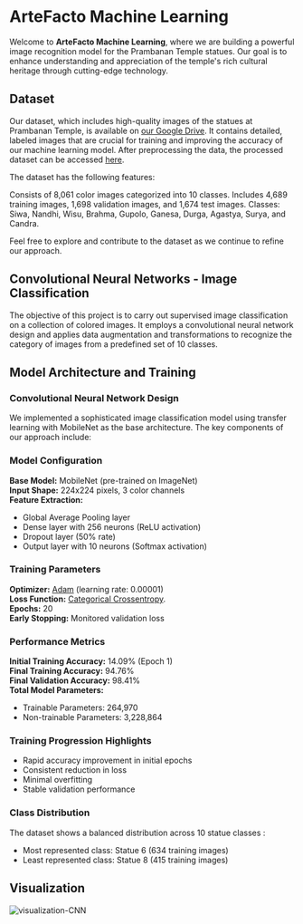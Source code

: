 # ArteFacto Machine Learning

Welcome to **ArteFacto Machine Learning**, where we are building a powerful image recognition model for the Prambanan Temple statues. Our goal is to enhance understanding and appreciation of the temple's rich cultural heritage through cutting-edge technology.

## Dataset

Our dataset, which includes high-quality images of the statues at Prambanan Temple, is available on [our Google Drive](https://drive.google.com/drive/folders/1g9r5Q_EvRxswuhO_kgqhTv7-ZvKY769Q?usp=drive_link). It contains detailed, labeled images that are crucial for training and improving the accuracy of our machine learning model. After preprocessing the data, the processed dataset can be accessed [here](https://drive.google.com/drive/folders/1rUWXqKScaLEglb9DhuGTbGv22sUBRTLs?usp=drive_link).

The dataset has the following features:

Consists of 8,061 color images categorized into 10 classes.
Includes 4,689 training images, 1,698 validation images, and 1,674 test images.
Classes: Siwa, Nandhi, Wisu, Brahma, Gupolo, Ganesa, Durga, Agastya, Surya, and Candra.

Feel free to explore and contribute to the dataset as we continue to refine our approach.

## Convolutional Neural Networks - Image Classification

The objective of this project is to carry out supervised image classification on a collection of colored images. It employs a convolutional neural network design and applies data augmentation and transformations to recognize the category of images from a predefined set of 10 classes.

## Model Architecture and Training

### Convolutional Neural Network Design

We implemented a sophisticated image classification model using transfer learning with MobileNet as the base architecture. The key components of our approach include:

### Model Configuration
**Base Model:** MobileNet (pre-trained on ImageNet) <br/>
**Input Shape:** 224x224 pixels, 3 color channels <br/>
**Feature Extraction:**
 - Global Average Pooling layer
 - Dense layer with 256 neurons (ReLU activation)
 - Dropout layer (50% rate)
 - Output layer with 10 neurons (Softmax activation)

### Training Parameters
**Optimizer:** [Adam](https://www.tensorflow.org/api_docs/python/tf/keras/optimizers/Adam) (learning rate: 0.00001) <br/>
**Loss Function:** [Categorical Crossentropy](https://www.tensorflow.org/api_docs/python/tf/keras/losses/categorical_crossentropy). <br/>
**Epochs:** 20 <br/>
**Early Stopping:** Monitored validation loss <br/>

### Performance Metrics
**Initial Training Accuracy:** 14.09% (Epoch 1) <br/>
**Final Training Accuracy:** 94.76% <br/>
**Final Validation Accuracy:** 98.41% <br/>
**Total Model Parameters:**
 - Trainable Parameters: 264,970
 - Non-trainable Parameters: 3,228,864

### Training Progression Highlights
- Rapid accuracy improvement in initial epochs
- Consistent reduction in loss
- Minimal overfitting
- Stable validation performance

### Class Distribution
The dataset shows a balanced distribution across 10 statue classes : <br/>
 - Most represented class: Statue 6 (634 training images)
 - Least represented class: Statue 8 (415 training images)

## Visualization

![visualization-CNN](https://github.com/user-attachments/assets/afeed0f3-769a-4821-9369-20ca13d49216)
